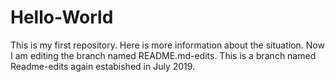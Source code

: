 # Hello-World
This is my first repository.
Here is more information about the situation.
Now I am editing the branch named README.md-edits.
This is a branch named Readme-edits again estabished in July 2019.
